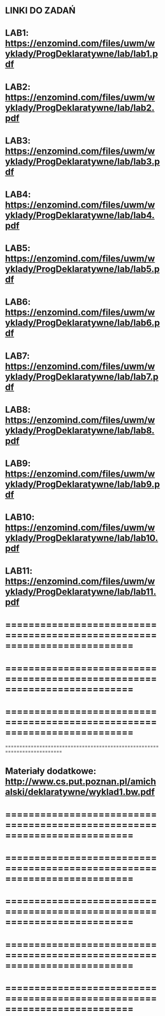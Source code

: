# LINKI DO ZADAŃ
LAB1:
https://enzomind.com/files/uwm/wyklady/ProgDeklaratywne/lab/lab1.pdf
==========================================================================
LAB2:
https://enzomind.com/files/uwm/wyklady/ProgDeklaratywne/lab/lab2.pdf
==========================================================================
LAB3:
https://enzomind.com/files/uwm/wyklady/ProgDeklaratywne/lab/lab3.pdf
==========================================================================
LAB4:
https://enzomind.com/files/uwm/wyklady/ProgDeklaratywne/lab/lab4.pdf
==========================================================================
LAB5:
https://enzomind.com/files/uwm/wyklady/ProgDeklaratywne/lab/lab5.pdf
==========================================================================
LAB6:
https://enzomind.com/files/uwm/wyklady/ProgDeklaratywne/lab/lab6.pdf
==========================================================================
LAB7:
https://enzomind.com/files/uwm/wyklady/ProgDeklaratywne/lab/lab7.pdf
==========================================================================
LAB8:
https://enzomind.com/files/uwm/wyklady/ProgDeklaratywne/lab/lab8.pdf
==========================================================================
LAB9:
https://enzomind.com/files/uwm/wyklady/ProgDeklaratywne/lab/lab9.pdf
==========================================================================
LAB10:
https://enzomind.com/files/uwm/wyklady/ProgDeklaratywne/lab/lab10.pdf
==========================================================================
LAB11:
https://enzomind.com/files/uwm/wyklady/ProgDeklaratywne/lab/lab11.pdf
==========================================================================
==========================================================================
==========================================================================
==========================================================================
==========================================================================
==========================================================================
==========================================================================
==========================================================================

Materiały dodatkowe:
http://www.cs.put.poznan.pl/amichalski/deklaratywne/wyklad1.bw.pdf
==========================================================================
==========================================================================
==========================================================================
==========================================================================
==========================================================================
==========================================================================
==========================================================================
==========================================================================
==========================================================================
==========================================================================
==========================================================================
